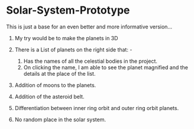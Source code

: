 # Solar-System-Prototype
This is just a base for an even better and more informative version...
  1) My try would be to make the planets in 3D
 
  2) There is a List of planets on the right side that: -
      1. Has the names of all the celestial bodies in the project.
      2. On clicking the name, I am able to see the planet magnified and the details at the place of the list.

  3) Addition of moons to the planets.
  4) Addition of the asteroid belt.
  5) Differentiation between inner ring orbit and outer ring orbit planets.
  6) No random place in the solar system.

